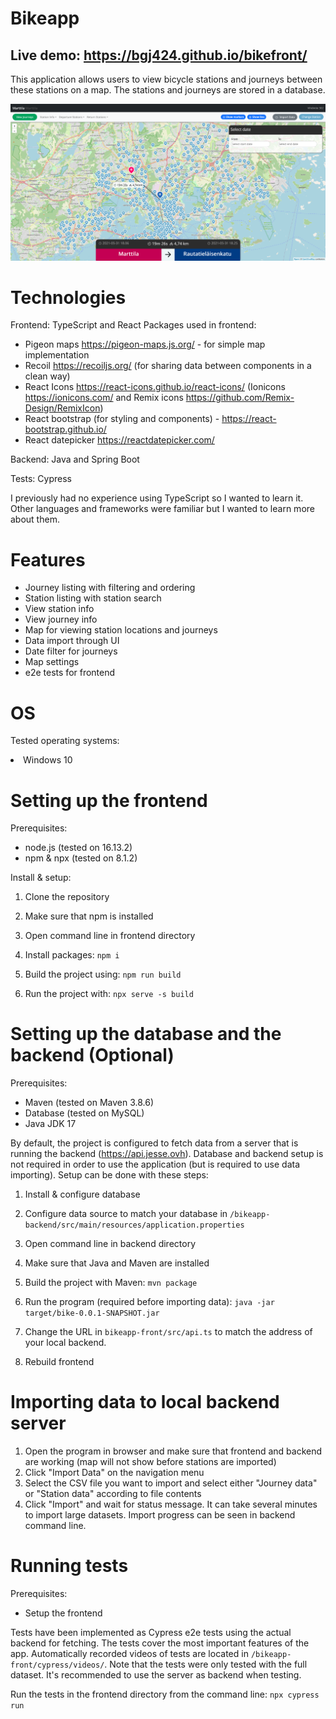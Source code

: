 # Bikeapp

## Live demo: <https://bgj424.github.io/bikefront/>

This application allows users to view bicycle stations and journeys between these stations on a map. The stations and journeys are stored in a database.

![Screenshot](bike.png)
# Technologies

Frontend: TypeScript and React
Packages used in frontend: 
- Pigeon maps <https://pigeon-maps.js.org/> - for simple map implementation
- Recoil <https://recoiljs.org/> (for sharing data between components in a clean way)
- React Icons <https://react-icons.github.io/react-icons/> (Ionicons <https://ionicons.com/> and Remix icons <https://github.com/Remix-Design/RemixIcon>)
- React bootstrap (for styling and components) - <https://react-bootstrap.github.io/>
- React datepicker <https://reactdatepicker.com/>

Backend: Java and Spring Boot

Tests: Cypress

I previously had no experience using TypeScript so I wanted to learn it. Other languages and frameworks were familiar but I wanted to learn more about them.

# Features

- Journey listing with filtering and ordering
- Station listing with station search
- View station info
- View journey info
- Map for viewing station locations and journeys
- Data import through UI
- Date filter for journeys
- Map settings
- e2e tests for frontend

# OS

Tested operating systems:

<li>Windows 10


# Setting up the frontend

Prerequisites:

- node.js (tested on 16.13.2)
- npm & npx (tested on 8.1.2)


Install & setup:

1. Clone the repository
2. Make sure that npm is installed
3. Open command line in frontend directory
4. Install packages: `npm i`

5. Build the project using: `npm run build`

6. Run the project with: `npx serve -s build`



# Setting up the database and the backend (Optional)

Prerequisites:

- Maven (tested on Maven 3.8.6)
- Database (tested on MySQL)
- Java JDK 17


By default, the project is configured to fetch data from a server that is running the backend (<https://api.jesse.ovh>). 
Database and backend setup is not required in order to use the application (but is required to use data importing). Setup can be done with these steps:

1. Install & configure database
2. Configure data source to match your database in `/bikeapp-backend/src/main/resources/application.properties`
3. Open command line in backend directory
4. Make sure that Java and Maven are installed
5. Build the project with Maven: `mvn package`

6. Run the program (required before importing data): `java -jar target/bike-0.0.1-SNAPSHOT.jar`

7. Change the URL in `bikeapp-front/src/api.ts` to match the address of your local backend.
8. Rebuild frontend


# Importing data to local backend server

1. Open the program in browser and make sure that frontend and backend are working (map will not show before stations are imported)
2. Click "Import Data" on the navigation menu
3. Select the CSV file you want to import and select either "Journey data" or "Station data" according to file contents
4. Click "Import" and wait for status message. It can take several minutes to import large datasets. Import progress can be seen in backend command line.

# Running tests

Prerequisites:
- Setup the frontend

Tests have been implemented as Cypress e2e tests using the actual backend for fetching. The tests cover the most important features of the app. Automatically recorded videos of tests are located in `/bikeapp-front/cypress/videos/`. Note that the tests were only tested with the full dataset. It's recommended to use the server as backend when testing.

Run the tests in the frontend directory from the command line:
`npx cypress run`
